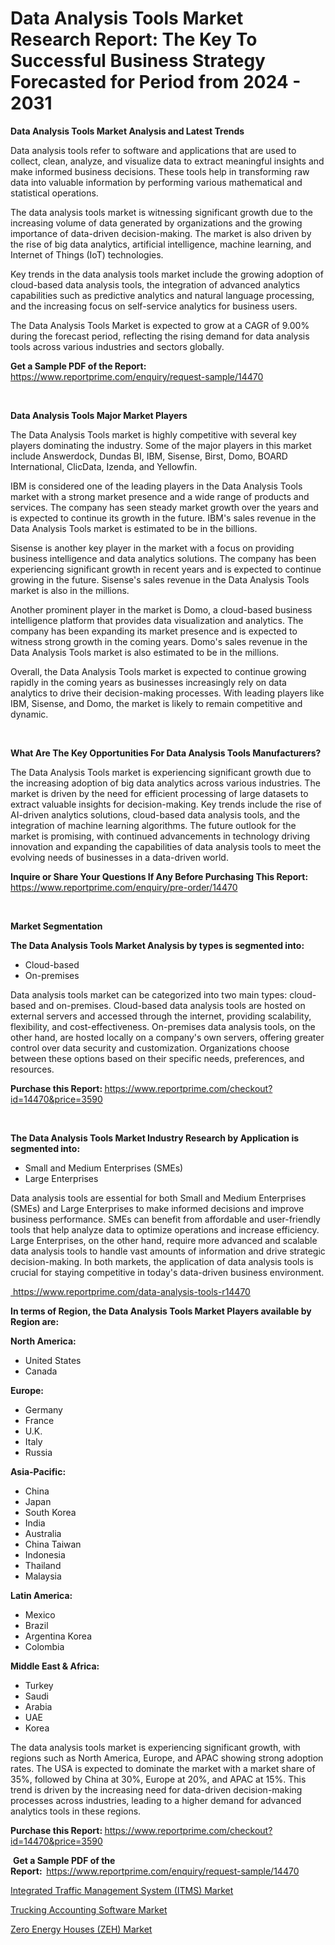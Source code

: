 <p><h1>Data Analysis Tools Market Research Report: The Key To Successful Business Strategy Forecasted for Period from 2024 - 2031</h1></p><p><strong>Data Analysis Tools Market Analysis and Latest Trends</strong></p>
<p><p>Data analysis tools refer to software and applications that are used to collect, clean, analyze, and visualize data to extract meaningful insights and make informed business decisions. These tools help in transforming raw data into valuable information by performing various mathematical and statistical operations.</p><p>The data analysis tools market is witnessing significant growth due to the increasing volume of data generated by organizations and the growing importance of data-driven decision-making. The market is also driven by the rise of big data analytics, artificial intelligence, machine learning, and Internet of Things (IoT) technologies.</p><p>Key trends in the data analysis tools market include the growing adoption of cloud-based data analysis tools, the integration of advanced analytics capabilities such as predictive analytics and natural language processing, and the increasing focus on self-service analytics for business users.</p><p>The Data Analysis Tools Market is expected to grow at a CAGR of 9.00% during the forecast period, reflecting the rising demand for data analysis tools across various industries and sectors globally.</p></p>
<p><strong>Get a Sample PDF of the Report:&nbsp;</strong> <a href="https://www.reportprime.com/enquiry/request-sample/14470">https://www.reportprime.com/enquiry/request-sample/14470</a></p>
<p>&nbsp;</p>
<p><strong>Data Analysis Tools Major Market Players</strong></p>
<p><p>The Data Analysis Tools market is highly competitive with several key players dominating the industry. Some of the major players in this market include Answerdock, Dundas BI, IBM, Sisense, Birst, Domo, BOARD International, ClicData, Izenda, and Yellowfin.</p><p>IBM is considered one of the leading players in the Data Analysis Tools market with a strong market presence and a wide range of products and services. The company has seen steady market growth over the years and is expected to continue its growth in the future. IBM's sales revenue in the Data Analysis Tools market is estimated to be in the billions.</p><p>Sisense is another key player in the market with a focus on providing business intelligence and data analytics solutions. The company has been experiencing significant growth in recent years and is expected to continue growing in the future. Sisense's sales revenue in the Data Analysis Tools market is also in the millions.</p><p>Another prominent player in the market is Domo, a cloud-based business intelligence platform that provides data visualization and analytics. The company has been expanding its market presence and is expected to witness strong growth in the coming years. Domo's sales revenue in the Data Analysis Tools market is also estimated to be in the millions.</p><p>Overall, the Data Analysis Tools market is expected to continue growing rapidly in the coming years as businesses increasingly rely on data analytics to drive their decision-making processes. With leading players like IBM, Sisense, and Domo, the market is likely to remain competitive and dynamic.</p></p>
<p>&nbsp;</p>
<p><strong>What Are The Key Opportunities For Data Analysis Tools Manufacturers?</strong></p>
<p><p>The Data Analysis Tools market is experiencing significant growth due to the increasing adoption of big data analytics across various industries. The market is driven by the need for efficient processing of large datasets to extract valuable insights for decision-making. Key trends include the rise of AI-driven analytics solutions, cloud-based data analysis tools, and the integration of machine learning algorithms. The future outlook for the market is promising, with continued advancements in technology driving innovation and expanding the capabilities of data analysis tools to meet the evolving needs of businesses in a data-driven world.</p></p>
<p><strong>Inquire or Share Your Questions If Any Before Purchasing This Report:</strong> <a href="https://www.reportprime.com/enquiry/pre-order/14470">https://www.reportprime.com/enquiry/pre-order/14470</a></p>
<p>&nbsp;</p>
<p><strong>Market Segmentation</strong></p>
<p><strong>The Data Analysis Tools Market Analysis by types is segmented into:</strong></p>
<p><ul><li>Cloud-based</li><li>On-premises</li></ul></p>
<p><p>Data analysis tools market can be categorized into two main types: cloud-based and on-premises. Cloud-based data analysis tools are hosted on external servers and accessed through the internet, providing scalability, flexibility, and cost-effectiveness. On-premises data analysis tools, on the other hand, are hosted locally on a company's own servers, offering greater control over data security and customization. Organizations choose between these options based on their specific needs, preferences, and resources.</p></p>
<p><strong>Purchase this Report:&nbsp;</strong><a href="https://www.reportprime.com/checkout?id=14470&price=3590">https://www.reportprime.com/checkout?id=14470&price=3590</a></p>
<p>&nbsp;</p>
<p><strong>The Data Analysis Tools Market Industry Research by Application is segmented into:</strong></p>
<p><ul><li>Small and Medium Enterprises (SMEs)</li><li>Large Enterprises</li></ul></p>
<p><p>Data analysis tools are essential for both Small and Medium Enterprises (SMEs) and Large Enterprises to make informed decisions and improve business performance. SMEs can benefit from affordable and user-friendly tools that help analyze data to optimize operations and increase efficiency. Large Enterprises, on the other hand, require more advanced and scalable data analysis tools to handle vast amounts of information and drive strategic decision-making. In both markets, the application of data analysis tools is crucial for staying competitive in today's data-driven business environment.</p></p>
<p><a href="https://www.reportprime.com/data-analysis-tools-r14470">&nbsp;https://www.reportprime.com/data-analysis-tools-r14470</a></p>
<p><strong>In terms of Region, the Data Analysis Tools Market Players available by Region are:</strong></p>
<p>
    <p> <strong> North America: </strong>
        <ul>
            <li>United States</li>
            <li>Canada</li>
        </ul>
        </p> 
    <p> <strong> Europe: </strong>
        <ul>
            <li>Germany</li>
            <li>France</li>
            <li>U.K.</li>
            <li>Italy</li>
            <li>Russia</li>
        </ul>
        </p> 
    <p> <strong> Asia-Pacific: </strong>
        <ul>
            <li>China</li>
            <li>Japan</li>
            <li>South Korea</li>
            <li>India</li>
            <li>Australia</li>
            <li>China Taiwan</li>
            <li>Indonesia</li>
            <li>Thailand</li>
            <li>Malaysia</li>
        </ul>
        </p> 
    <p> <strong> Latin America: </strong>
        <ul>
            <li>Mexico</li>
            <li>Brazil</li>
            <li>Argentina Korea</li>
            <li>Colombia</li>
        </ul>
        </p> 
    <p> <strong> Middle East & Africa: </strong>
        <ul>
            <li>Turkey</li>
            <li>Saudi</li>
            <li>Arabia</li>
            <li>UAE</li>
            <li>Korea</li>
        </ul>
    </p>
    </p>
<p><p>The data analysis tools market is experiencing significant growth, with regions such as North America, Europe, and APAC showing strong adoption rates. The USA is expected to dominate the market with a market share of 35%, followed by China at 30%, Europe at 20%, and APAC at 15%. This trend is driven by the increasing need for data-driven decision-making processes across industries, leading to a higher demand for advanced analytics tools in these regions.</p></p>
<p><strong>Purchase this Report: </strong><a href="https://www.reportprime.com/checkout?id=14470&price=3590">https://www.reportprime.com/checkout?id=14470&price=3590</a></p>
<p>&nbsp;<strong>Get a Sample PDF of the Report:&nbsp;&nbsp;</strong><a href="https://www.reportprime.com/enquiry/request-sample/14470">https://www.reportprime.com/enquiry/request-sample/14470</a></p>
<p><strong></strong></p>
<p><p><a href="https://view.publitas.com/reportprime-1/integrated-traffic-management-system-itms-market-investigation-industry-evolution-and-forecast-till-2031/">Integrated Traffic Management System (ITMS) Market</a></p><p><a href="https://github.com/waylose1223/Market-Research-Report-List-1/blob/main/trucking-accounting-software-market.md">Trucking Accounting Software Market</a></p><p><a href="https://view.publitas.com/reportprime-1/strategic-insights-into-global-zero-energy-houses-zeh-market-trends-2024-2031-covered-in-161-pages/">Zero Energy Houses (ZEH) Market</a></p></p>